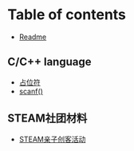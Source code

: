 # Table of contents

* [Readme](README.md)

## C/C++ language&#x20;

* [占位符](IO/page-2.md)
* [scanf()](IO/page-1.md)

## STEAM社团材料

* [STEAM亲子创客活动](steam/qin-zi-chuang-ke.md)
